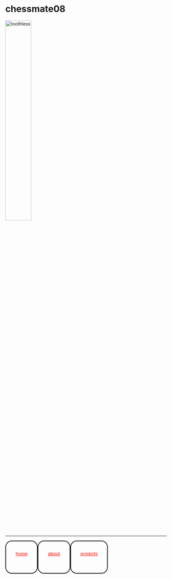 # chessmate08

<img src="https://static.vecteezy.com/system/resources/previews/054/237/968/non_2x/baby-dragon-in-a-dreamy-world-design-free-vector.jpg" alt="toothless" style="width: 40%;"><br><br><br><hr>
<div class='footer' style="
  height: 10%;
  display: flex;
  width: 50%;
  justify-content: space-between"
  > 
  <a style="height: inherit;
    color: red;
    border: 2px solid black;
    border-radius: 20px;
    padding: 30px;" 
    href="chessmate08.github.io/">home</a>
  <a style="height: inherit;
    color: red;
    border: 2px solid black;
    border-radius: 20px;
    padding: 30px;" 
    href="chessmate08.github.io/about">about</a>
  <a style="height: inherit;
    color: red;
    border: 2px solid black;
    border-radius: 20px;
    padding: 30px;" 
    href="chessmate08.github.io/projects">projects</a>
</div>
